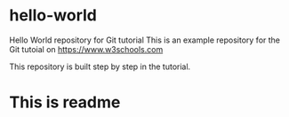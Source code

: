 # hello-world
Hello World repository for Git tutorial
This is an example repository for the Git tutoial on https://www.w3schools.com

This repository is built step by step in the tutorial.

<h1>This is readme </h1>
